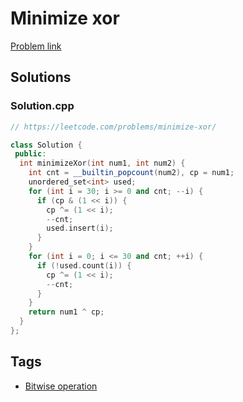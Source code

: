 # Minimize xor

[Problem link](https://leetcode.com/problems/minimize-xor/)

## Solutions


### Solution.cpp
```cpp
// https://leetcode.com/problems/minimize-xor/

class Solution {
 public:
  int minimizeXor(int num1, int num2) {
    int cnt = __builtin_popcount(num2), cp = num1;
    unordered_set<int> used;
    for (int i = 30; i >= 0 and cnt; --i) {
      if (cp & (1 << i)) {
        cp ^= (1 << i);
        --cnt;
        used.insert(i);
      }
    }
    for (int i = 0; i <= 30 and cnt; ++i) {
      if (!used.count(i)) {
        cp ^= (1 << i);
        --cnt;
      }
    }
    return num1 ^ cp;
  }
};
```
## Tags

* [Bitwise operation](/Collections/bitwise-operation.md#bitwise-operation)
